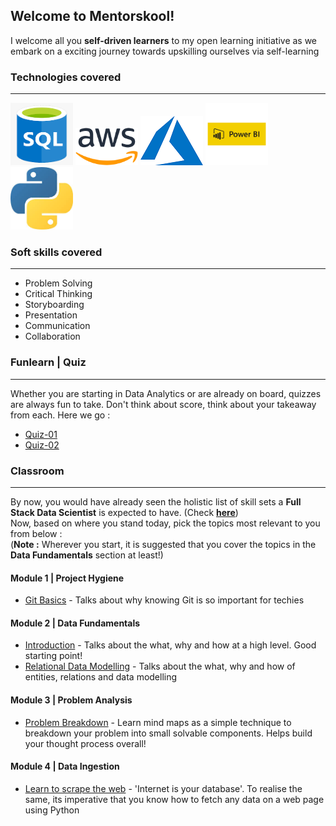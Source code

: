
## Welcome to Mentorskool!

I welcome all you **self-driven learners** to my open learning initiative as we embark on a exciting journey towards upskilling ourselves via self-learning


### Technologies covered
--------------------------
<img src="https://github.com/mentorskool/Welcome/blob/master/imgs/azure-sql.png?raw=true" width="100" height="100">
<img src="https://github.com/mentorskool/Welcome/blob/master/imgs/aws.png?raw=true" width="100" height="60">
<img src="https://github.com/mentorskool/Welcome/blob/master/imgs/azure.png?raw=true" width="100" height="79">
<img src="https://github.com/mentorskool/Welcome/blob/master/imgs/power-bi.png?raw=true" width="100" height="100">
<img src="https://github.com/mentorskool/Welcome/blob/master/imgs/python.jpg?raw=true" width="100" height="100">


### Soft skills covered
-------------------------------
* Problem Solving
* Critical Thinking
* Storyboarding
* Presentation
* Communication
* Collaboration



### Funlearn | Quiz
--------------------
Whether you are starting in Data Analytics or are already on board, quizzes are always fun to take. Don't think about score, think about your takeaway from each. Here we go :
* <a href="https://forms.gle/HDYnohjVAzxZKoY66" target="_blank">Quiz-01</a>
* <a href="https://forms.gle/YqdMokCSUmDd7dXh7" target="_blank">Quiz-02</a>



### Classroom
---------------------
By now, you would have already seen the holistic list of skill sets a **Full Stack Data Scientist** is expected to have. (Check <a href="https://github.com/mentorskool/Welcome/blob/master/docs/learning-paths.pdf" target="_blank">**here**</a>) <br>
Now, based on where you stand today, pick the topics most relevant to you from below : <br>
(**Note :** Wherever you start, it is suggested that you cover the topics in the **Data Fundamentals** section at least!)

#### Module 1 | Project Hygiene
* <a href="https://colab.research.google.com/github/mentorskool/Welcome/blob/master/learnbooks/01.Getting-Started/breaking-the-ice.ipynb" target="_blank">Git Basics</a> - Talks about why knowing Git is so important for techies


#### Module 2 | Data Fundamentals
* <a href="https://colab.research.google.com/github/mentorskool/Welcome/blob/master/learnbooks/01.Getting-Started/breaking-the-ice.ipynb" target="_blank">Introduction</a> - Talks about the what, why and how at a high level. Good starting point!
* <a href="https://colab.research.google.com/github/mentorskool/Welcome/blob/master/learnbooks/04.Data-Fundamentals/relational-data-modelling.ipynb" target="_blank">Relational Data Modelling</a> - Talks about the what, why and how of entities, relations and data modelling


#### Module 3 | Problem Analysis
* <a href="https://colab.research.google.com/github/mentorskool/Welcome/blob/master/learnbooks/03.Problem Analysis/problem-analysis.ipynb" target="_blank">Problem Breakdown</a> - Learn mind maps as a simple technique to breakdown your problem into small solvable components. Helps build your thought process overall!


#### Module 4 | Data Ingestion
* <a href="https://colab.research.google.com/github/mentorskool/Welcome/blob/master/learnbooks/05.Data-Ingestion/web-scraping.ipynb" target="_blank">Learn to scrape the web</a> - 'Internet is your database'. To realise the same, its imperative that you know how to fetch any data on a web page using Python
